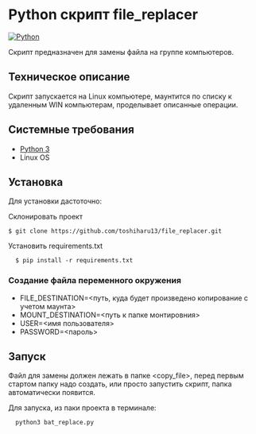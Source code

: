 # Python скрипт file_replacer
[![Python](https://img.shields.io/badge/-Python-464646?style=flat-square&logo=Python)](https://www.python.org/)

Скрипт предназначен для замены  файла на группе компьютеров. 

## Техническое описание
Скрипт запускается на Linux компьютере, маунтится по списку к удаленным WIN компьютерам, проделывает описанные операции.

## Системные требования
- [Python 3](https://www.python.org/)
- Linux OS

##  Установка
Для установки дастоточно:

Cклонировать проект

    $ git clone https://github.com/toshiharu13/file_replacer.git

Установить requirements.txt

      $ pip install -r requirements.txt

### Создание файла переменного окружения

 - FILE_DESTINATION=<путь, куда будет произведено копирование с учетом маунта>
 - MOUNT_DESTINATION=<путь к папке монтировния>
 - USER=<имя пользователя>
 - PASSWORD=<пароль>

## Запуск
Файл для замены должен лежать в папке <copy_file>, перед первым стартом  папку надо создать, или просто запустить скрипт, папка автоматически появится.


Для запуска, из паки проекта в терминале:

      python3 bat_replace.py
